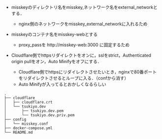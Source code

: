 - misskeyのディレクトリ名をmisskey,ネットワーク名をexternal_networkとする．
  - nginx側のネットワークをmisskey_external_networkに入れるため

- misskeyのコンテナ名をmisskey-webとする
  - proxy_passを http://misskey-web:3000 に固定するため

- Cloudflare側でhttpsリダイレクトをオンに，sslをstrict，Authenticated origin pullをオン，Auto Minifyをオフにする．
  - Cloudflare側でhttpsにリダイレクトさせたいとき，nginxで80番ポートをリダイレクトさせるとループに入る．（confから消す）
  - Auto Minifyが入ってるとおかしくなるらしい

```
.
├── cloudflare
│   ├── cloudflare.crt
│   └── tsukiyo.dev
│       ├── tsukiyo.dev.pem
│       └── tsukiyo.dev.priv.pem
├── config
│   └── misskey.conf
├── docker-compose.yml
└── README.md
```
